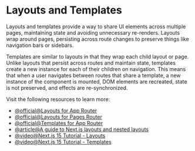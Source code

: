 # Layouts and Templates

Layouts and templates provide a way to share UI elements across multiple pages, maintaining state and avoiding unnecessary re-renders. Layouts wrap around pages, persisting across route changes to preserve things like navigation bars or sidebars. 

Templates are similar to layouts in that they wrap each child layout or page. Unlike layouts that persist across routes and maintain state, templates create a new instance for each of their children on navigation. This means that when a user navigates between routes that share a template, a new instance of the component is mounted, DOM elements are recreated, state is not preserved, and effects are re-synchronized.

Visit the following resources to learn more:

- [@official@Layouts for App Router](https://nextjs.org/docs/app/api-reference/file-conventions/layout#root-layouts)
- [@official@Layouts for Pages Router](https://nextjs.org/docs/pages/building-your-application/routing/pages-and-layouts)
- [@official@Templates for App Router](https://nextjs.org/docs/app/api-reference/file-conventions/template)
- [@article@A guide to Next.js layouts and nested layouts](https://blog.logrocket.com/guide-next-js-layouts-nested-layouts/)
- [@video@Next.js 15 Tutorial - Layouts](https://www.youtube.com/watch?v=NK-8a8EzWrU)
- [@video@Next.js 15 Tutorial - Templates](https://www.youtube.com/watch?v=yfww2kplO-k)